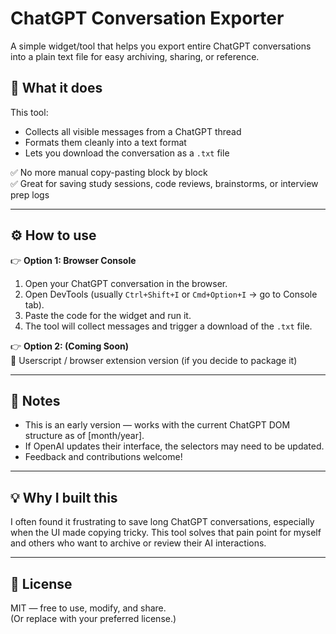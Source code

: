 # ChatGPT Conversation Exporter

A simple widget/tool that helps you export entire ChatGPT conversations into a plain text file for easy archiving, sharing, or reference.

## 🚀 What it does

This tool:

- Collects all visible messages from a ChatGPT thread
- Formats them cleanly into a text format
- Lets you download the conversation as a `.txt` file

✅ No more manual copy-pasting block by block  
✅ Great for saving study sessions, code reviews, brainstorms, or interview prep logs

---

## ⚙️ How to use

👉 **Option 1: Browser Console**

1. Open your ChatGPT conversation in the browser.
2. Open DevTools (usually `Ctrl+Shift+I` or `Cmd+Option+I` → go to Console tab).
3. Paste the code for the widget and run it.
4. The tool will collect messages and trigger a download of the `.txt` file.

👉 **Option 2: (Coming Soon)**  
📌 Userscript / browser extension version (if you decide to package it)

---

## 📝 Notes

- This is an early version — works with the current ChatGPT DOM structure as of [month/year].
- If OpenAI updates their interface, the selectors may need to be updated.
- Feedback and contributions welcome!

---

## 💡 Why I built this

I often found it frustrating to save long ChatGPT conversations, especially when the UI made copying tricky. This tool solves that pain point for myself and others who want to archive or review their AI interactions.

---

## 📄 License

MIT — free to use, modify, and share.  
(Or replace with your preferred license.)
